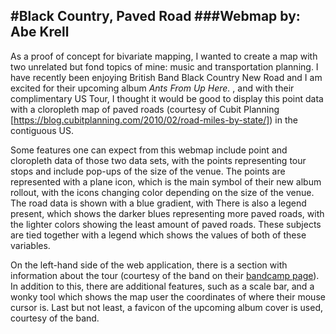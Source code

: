 #Black Country, Paved Road
###Webmap by: Abe Krell
------
As a proof of concept for bivariate mapping, I wanted to create a map with two unrelated but fond topics of mine: music and transportation planning.  I have recently been enjoying British Band  Black Country New Road and I am excited for their upcoming album <i> Ants From Up Here. </i>, and with their complimentary US Tour, I thought it would be good to display this point data with a cloropleth map of paved roads (courtesy of Cubit Planning [https://blog.cubitplanning.com/2010/02/road-miles-by-state/]) in the contiguous US.

Some features one can expect from this webmap include point and cloropleth data of those two data sets, with the points representing tour stops and include pop-ups of the size of the venue.  The points are represented with a plane icon, which is the main symbol of their new album rollout, with the icons changing color depending on the size of the venue.  The road data is shown with a blue gradient, with There is also a legend present, which shows the darker blues representing more paved roads, with the lighter colors showing the least amount of paved roads.  These subjects are tied together with a legend which shows the values of both of these variables.

On the left-hand side of the web application, there is a section with information about the tour (courtesy of the band on their <a href = "https://blackcountrynewroad.bandcamp.com/album/ants-from-up-there">bandcamp page</a>).  In addition to this, there are additional features, such as a scale bar, and a wonky tool which shows the map user the coordinates of where their mouse cursor is.  Last but not least, a favicon of the upcoming album cover is used, courtesy of the band.
